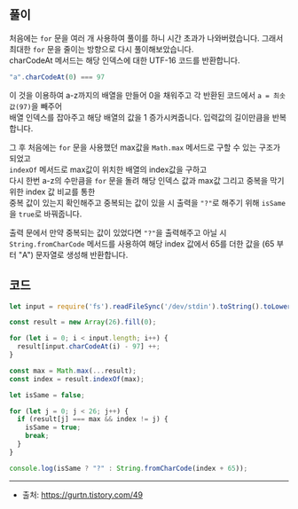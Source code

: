 ## 풀이
처음에는 `for` 문을 여러 개 사용하여 풀이를 하니 시간 초과가 나와버렸습니다. 그래서 최대한 `for` 문을 줄이는 방향으로 다시 풀이해보았습니다. <br>
charCodeAt 메서드는 해당 인덱스에 대한 UTF-16 코드를 반환합니다.

```js
"a".charCodeAt(0) === 97
```

이 것을 이용하여 a-z까지의 배열을 만들어 0을 채워주고 각 반환된 코드에서 `a = 최솟값(97)`을 빼주어 <br> 
배열 인덱스를 잡아주고 해당 배열의 값을 1 증가시켜줍니다. 입력값의 길이만큼을 반복합니다.

그 후 처음에는 `for` 문을 사용했던 max값을 `Math.max` 메서드로 구할 수 있는 구조가 되었고 <br>
`indexOf` 메서드로 max값이 위치한 배열의 index값을 구하고 <br>
다시 한번 a-z의 수만큼을 `for` 문을 돌려 해당 인덱스 값과 max값 그리고 중복을 막기 위한 index 값 비교를 통한 <br>
중복 값이 있는지 확인해주고 중복되는 값이 있을 시 출력을 `"?"`로 해주기 위해 `isSame`을 `true`로 바꿔줍니다.

출력 문에서 만약 중복되는 값이 있었다면 `"?"`을 출력해주고 아닐 시 <br>
`String.fromCharCode` 메서드를 사용하여 해당 index 값에서 65를 더한 값을 (65 부터 "A") 문자열로 생성해 반환합니다.

## 코드

```js
let input = require('fs').readFileSync('/dev/stdin').toString().toLowerCase();

const result = new Array(26).fill(0);

for (let i = 0; i < input.length; i++) {
  result[input.charCodeAt(i) - 97] ++;
}

const max = Math.max(...result);
const index = result.indexOf(max);

let isSame = false;

for (let j = 0; j < 26; j++) {
  if (result[j] === max && index != j) {
    isSame = true;
    break;
  }
}

console.log(isSame ? "?" : String.fromCharCode(index + 65));
```

___

- 출처: https://gurtn.tistory.com/49
